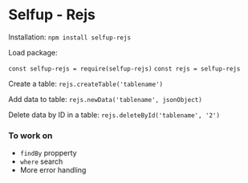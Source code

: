 # Selfup - Rejs

Installation: `npm install selfup-rejs`

Load package:

`const selfup-rejs = require(selfup-rejs)`
`const rejs = selfup-rejs`

Create a table: `rejs.createTable('tablename')`

Add data to table: `rejs.newData('tablename', jsonObject)`

Delete data by ID in a table: `rejs.deleteById('tablename', '2')`

### To work on

* `findBy` propperty
* `where` search
* More error handling
